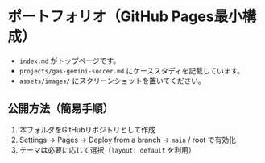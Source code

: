 # ポートフォリオ（GitHub Pages最小構成）

- `index.md` がトップページです。
- `projects/gas-gemini-soccer.md` にケーススタディを記載しています。
- `assets/images/` にスクリーンショットを置いてください。

## 公開方法（簡易手順）
1. 本フォルダをGitHubリポジトリとして作成
2. Settings → Pages → Deploy from a branch → `main` / root で有効化
3. テーマは必要に応じて選択（`layout: default` を利用）
